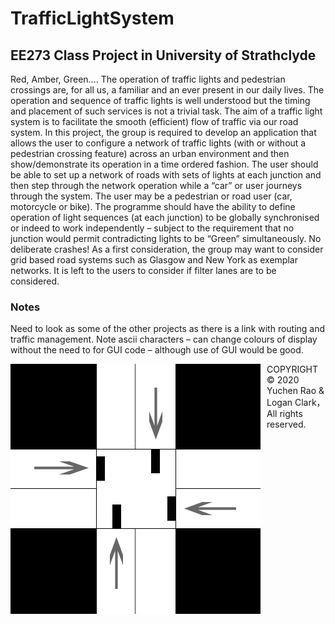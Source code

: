 # TrafficLightSystem

## EE273 Class Project in University of Strathclyde

  Red, Amber, Green…. The operation of traffic lights and pedestrian crossings are, for all 
us,  a  familiar  and  an  ever  present  in  our  daily  lives.    The  operation  and  sequence  of 
traffic lights is well  understood  but  the  timing and  placement of  such  services is  not a 
trivial task. The aim of a traffic light system is to facilitate the smooth (efficient) flow of 
traffic  via  our  road  system.    In  this  project,  the  group  is  required  to  develop  an 
application that allows the user to configure a network of traffic lights (with or without a 
pedestrian crossing  feature) across an urban environment and  then show/demonstrate 
its operation in a time ordered fashion.  The user should be able to set up a network of 
roads with sets of lights at each junction and then step  through  the network operation 
while a “car” or user journeys through the system. The user may be a pedestrian or road 
user  (car,  motorcycle  or  bike).  The  programme  should  have  the  ability  to  define 
operation of light sequences (at each junction) to be globally synchronised or indeed to 
work  independently  –  subject  to  the  requirement  that  no  junction  would  permit 
contradicting  lights  to  be  “Green”  simultaneously.  No  deliberate  crashes!    As  a  first 
consideration, the group may want to consider grid based road systems such as Glasgow and New York  as exemplar networks.  It is left to the users to consider if filter lanes are 
to be considered. 

### Notes 
Need  to  look  as  some  of  the  other  projects  as  there  is  a  link  with  routing  and  traffic 
management. Note ascii characters – can change colours of display without the need to 
for GUI code – although use of GUI would be good. 

<img src="junction.png"
     alt="junction"
     style="float: left; margin-right: 10px;" />

COPYRIGHT © 2020 Yuchen Rao & Logan Clark，All rights reserved.
